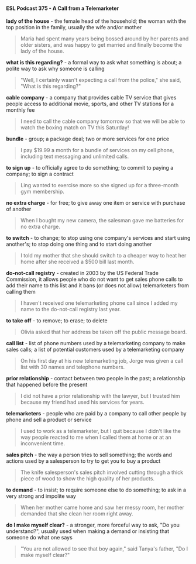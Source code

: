 #### ESL Podcast 375 - A Call from a Telemarketer

**lady of the house** - the female head of the household; the woman with the top
position in the family, usually the wife and/or mother

> Maria had spent many years being bossed around by her parents and older
sisters, and was happy to get married and finally become the lady of the house.

**what is this regarding?** - a formal way to ask what something is about; a polite
way to ask why someone is calling

> "Well, I certainly wasn't expecting a call from the police," she said, "What is this
regarding?"

**cable company** - a company that provides cable TV service that gives people
access to additional movie, sports, and other TV stations for a monthly fee

> I need to call the cable company tomorrow so that we will be able to watch the
boxing match on TV this Saturday!

**bundle** - group; a package deal; two or more services for one price

> I pay $19.99 a month for a bundle of services on my cell phone, including text
messaging and unlimited calls.

**to sign up** - to officially agree to do something; to commit to paying a company;
to sign a contract

> Ling wanted to exercise more so she signed up for a three-month gym
membership.

**no extra charge** - for free; to give away one item or service with purchase of
another

> When I bought my new camera, the salesman gave me batteries for no extra
charge.

**to switch** - to change; to stop using one company's services and start using
another's; to stop doing one thing and to start doing another

> I told my mother that she should switch to a cheaper way to heat her home after
she received a $500 bill last month.

**do-not-call registry** - created in 2003 by the US Federal Trade Commission, it
allows people who do not want to get sales phone calls to add their name to this
list and it bans (or does not allow) telemarketers from calling them

> I haven't received one telemarketing phone call since I added my name to the
do-not-call registry last year.

**to take off** - to remove; to erase; to delete

> Olivia asked that her address be taken off the public message board.

**call list** - list of phone numbers used by a telemarketing company to make sales
calls; a list of potential customers used by a telemarketing company

> On his first day at his new telemarketing job, Jorge was given a call list with 30
names and telephone numbers.

**prior relationship** - contact between two people in the past; a relationship that
happened before the present

> I did not have a prior relationship with the lawyer, but I trusted him because my
friend had used his services for years.

**telemarketers** - people who are paid by a company to call other people by
phone and sell a product or service

> I used to work as a telemarketer, but I quit because I didn't like the way people
reacted to me when I called them at home or at an inconvenient time.

**sales pitch** - the way a person tries to sell something; the words and actions
used by a salesperson to try to get you to buy a product

> The knife salesperson's sales pitch involved cutting through a thick piece of
wood to show the high quality of her products.

**to demand** - to insist; to require someone else to do something; to ask in a very
strong and impolite way

> When her mother came home and saw her messy room, her mother demanded
that she clean her room right away.

**do I make myself clear?** - a stronger, more forceful way to ask, "Do you
understand?", usually used when making a demand or insisting that someone do
what one says

> "You are not allowed to see that boy again," said Tanya's father, "Do I make
myself clear?"

